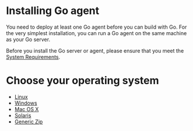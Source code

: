 # Installing Go agent

You need to deploy at least one Go agent before you can build with Go. For the very simplest installation, you can run a Go agent on the same machine as your Go server.

Before you install the Go server or agent, please ensure that you meet the [System Requirements](system_requirements.md).

# Choose your operating system

- [Linux](install/agent/linux.md)
- [Windows](install/agent/windows.md)
- [Mac OS X](install/agent/osx.md)
- [Solaris](install/agent/solaris.md)
- [Generic Zip](install/agent/zip.md)
